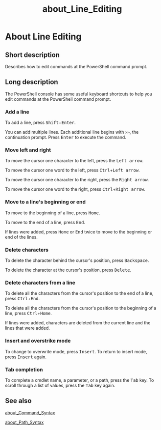 ﻿---
ms.date:  07/10/2019
schema:  2.0.0
locale:  en-us
keywords:  powershell,cmdlet
title:  about_Line_Editing
---

# About Line Editing

## Short description

Describes how to edit commands at the PowerShell command prompt.

## Long description

The PowerShell console has some useful keyboard shortcuts to help you edit
commands at the PowerShell command prompt.

### Add a line

To add a line, press <kbd>Shift</kbd>+<kbd>Enter</kbd>.

You can add multiple lines. Each additional line begins with `>>`, the
continuation prompt. Press <kbd>Enter</kbd> to execute the command.

### Move left and right

To move the cursor one character to the left, press the <kbd>Left arrow</kbd>.

To move the cursor one word to the left, press <kbd>Ctrl</kbd>+<kbd>Left
arrow</kbd>.

To move the cursor one character to the right, press the <kbd>Right
arrow</kbd>.

To move the cursor one word to the right, press <kbd>Ctrl</kbd>+<kbd>Right
arrow</kbd>.

### Move to a line's beginning or end

To move to the beginning of a line, press <kbd>Home</kbd>.

To move to the end of a line, press <kbd>End</kbd>.

If lines were added, press <kbd>Home</kbd> or <kbd>End</kbd> twice to move to
the beginning or end of the lines.

### Delete characters

To delete the character behind the cursor's position, press
<kbd>Backspace</kbd>.

To delete the character at the cursor's position, press <kbd>Delete</kbd>.

### Delete characters from a line

To delete all the characters from the cursor's position to the end of a line,
press <kbd>Ctrl</kbd>+<kbd>End</kbd>.

To delete all the characters from the cursor's position to the beginning of a
line, press <kbd>Ctrl</kbd>+<kbd>Home</kbd>.

If lines were added, characters are deleted from the current line and the lines
that were added.

### Insert and overstrike mode

To change to overwrite mode, press <kbd>Insert</kbd>. To return to insert mode,
press <kbd>Insert</kbd> again.

### Tab completion

To complete a cmdlet name, a parameter, or a path, press the <kbd>Tab</kbd>
key. To scroll through a list of values, press the <kbd>Tab</kbd> key again.

## See also

[about_Command_Syntax](about_Command_Syntax.md)

[about_Path_Syntax](about_Path_Syntax.md)
